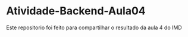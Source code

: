 # Atividade-Backend-Aula04
 Este repositorio foi feito para compartilhar o resultado da aula 4 do IMD
